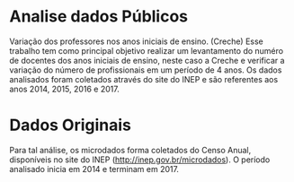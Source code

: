 # Analise dados Públicos
Variação dos professores nos anos iniciais de ensino. (Creche)
Esse trabalho tem como principal objetivo realizar um levantamento do numéro de docentes dos anos iniciais de ensino, neste caso a Creche e verificar a variação do número de profissionais em um período de 4 anos.
Os dados analisados foram coletados através do site do INEP e são referentes aos anos 2014, 2015, 2016 e 2017.

# Dados Originais
Para tal análise, os microdados forma coletados do Censo Anual, disponíveis no site do INEP (http://inep.gov.br/microdados). O período analisado inicia em 2014 e terminam em 2017.
